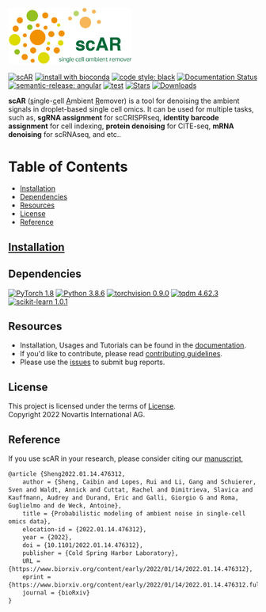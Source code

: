 
<p align="left">
  <img src="docs/_static/scAR_logo_white.png" width="250" title="scAR">
</p>

   
   
[![scAR](https://anaconda.org/bioconda/scar/badges/version.svg)](https://anaconda.org/bioconda/scar)
[![install with bioconda](https://img.shields.io/badge/install%20with-bioconda-brightgreen.svg?style=flat)](http://bioconda.github.io/recipes/scar/README.html)
[![code style: black](https://img.shields.io/badge/code%20style-black-000000.svg)](https://github.com/psf/black)
[![Documentation Status](https://readthedocs.org/projects/scar-tutorials/badge/?version=latest)](https://scar-tutorials.readthedocs.io/en/latest/?badge=latest)
[![semantic-release: angular](https://img.shields.io/badge/semantic--release-angular-e10079?logo=semantic-release)](https://github.com/semantic-release/semantic-release)
[![test](https://github.com/Novartis/scAR/actions/workflows/python-conda-build.yaml/badge.svg)](https://github.com/Novartis/scAR/actions/workflows/python-conda-build.yaml)
[![Stars](https://img.shields.io/github/stars/Novartis/scar?logo=GitHub&color=red)](https://github.com/Novartis/scAR)
[![Downloads](https://anaconda.org/bioconda/scar/badges/downloads.svg)](https://anaconda.org/bioconda/scar/files)

**scAR** (<u>s</u>ingle-<u>c</u>ell <u>A</u>mbient <u>R</u>emover) is a tool for denoising the ambient signals in droplet-based single cell omics. It can be used for multiple tasks, such as, **sgRNA assignment** for scCRISPRseq, **identity barcode assignment** for cell indexing, **protein denoising** for CITE-seq, **mRNA denoising** for scRNAseq, and etc..

# Table of Contents

- [Installation](#Installation)
- [Dependencies](#Dependencies)
- [Resources](#Resources)
- [License](#License)
- [Reference](#Reference)

## [Installation](https://scar-tutorials.readthedocs.io/en/latest/Installation.html)
## Dependencies

[![PyTorch 1.8](https://img.shields.io/badge/PyTorch-1.8.0-greeen.svg)](https://pytorch.org/)
[![Python 3.8.6](https://img.shields.io/badge/python-3.8.6-blue.svg)](https://www.python.org/)
[![torchvision 0.9.0](https://img.shields.io/badge/torchvision-0.9.0-red.svg)](https://pytorch.org/vision/stable/index.html)
[![tqdm 4.62.3](https://img.shields.io/badge/tqdm-4.62.3-orange.svg)](https://github.com/tqdm/tqdm)
[![scikit-learn 1.0.1](https://img.shields.io/badge/scikit_learn-1.0.1-green.svg)](https://scikit-learn.org/)

## Resources

- Installation, Usages and Tutorials can be found in the [documentation](https://scar-tutorials.readthedocs.io/en/latest/).
- If you'd like to contribute, please read [contributing guidelines](https://github.com/Novartis/scAR/blob/main/.github/CONTRIBUTING.md).
- Please use the [issues](https://github.com/Novartis/scAR/issues) to submit bug reports.

## License

This project is licensed under the terms of [License](docs/License.rst).  
Copyright 2022 Novartis International AG.

## Reference

If you use scAR in your research, please consider citing our [manuscript](https://doi.org/10.1101/2022.01.14.476312),

```
@article {Sheng2022.01.14.476312,
	author = {Sheng, Caibin and Lopes, Rui and Li, Gang and Schuierer, Sven and Waldt, Annick and Cuttat, Rachel and Dimitrieva, Slavica and Kauffmann, Audrey and Durand, Eric and Galli, Giorgio G and Roma, Guglielmo and de Weck, Antoine},
	title = {Probabilistic modeling of ambient noise in single-cell omics data},
	elocation-id = {2022.01.14.476312},
	year = {2022},
	doi = {10.1101/2022.01.14.476312},
	publisher = {Cold Spring Harbor Laboratory},
	URL = {https://www.biorxiv.org/content/early/2022/01/14/2022.01.14.476312},
	eprint = {https://www.biorxiv.org/content/early/2022/01/14/2022.01.14.476312.full.pdf},
	journal = {bioRxiv}
}
```
